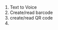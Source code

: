 


1. Text to Voice
2. Create/read barcode
3. create/read QR code
4. 
<!--stackedit_data:
eyJoaXN0b3J5IjpbLTQ4MDE3MzE4NF19
-->